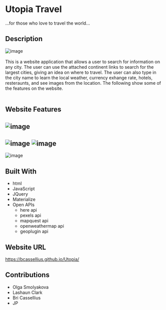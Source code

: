 # Utopia Travel
...for those who love to travel the world... <br>
## Description
![image](https://user-images.githubusercontent.com/83994997/125690558-d726e223-817b-44ad-bdaf-b90de8e83826.png)
<br><br>
This is a website application that allows a user to search for information on any city. The user can use the attached continent links to search for the largest cities, giving an idea on where to travel. The user can also type in the city name to learn the local weather, currency exhange rate, hotels, resteraunts, and see images from the location. The following show some of the features on the website.
<br>
<br>
## Website Features

![image](https://user-images.githubusercontent.com/83994997/125692055-1332c681-252b-4e1f-95a9-735248c5e933.png) 
---------------------------------------
![image](https://user-images.githubusercontent.com/83994997/125693586-7e05a9e3-5481-4811-974b-8b550705a211.png)
![image](https://user-images.githubusercontent.com/83994997/125693338-4c3b4bed-d00c-4857-b25d-12eacd4bf81b.png)
-----------------------------------------------------------------------------------------------------------------------


![image](https://user-images.githubusercontent.com/83994997/125691536-831d39d4-8293-4f97-b4f3-e89a2e87aec4.png)


## Built With
- html
- JavaScript
- JQuery
- Materialize
- Open APIs
  - here api
  - pexels api
  - mapquest api
  - openweathermap api
  - geoplugin api


## Website URL
https://bcassellius.github.io/Utopia/


## Contributions
- Olga Smolyakova
- Lashaun Clark
- Bri Cassellius
- JP
